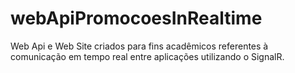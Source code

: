 # webApiPromocoesInRealtime
Web Api e Web Site criados para fins acadêmicos referentes à comunicação em tempo real entre aplicações utilizando o SignalR.
